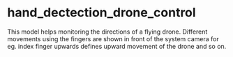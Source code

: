 # hand_dectection_drone_control
This model helps monitoring the directions of a flying drone. Different movements using the fingers are shown in front of the system camera
for eg. index finger upwards defines upward movement of the drone and so on.
